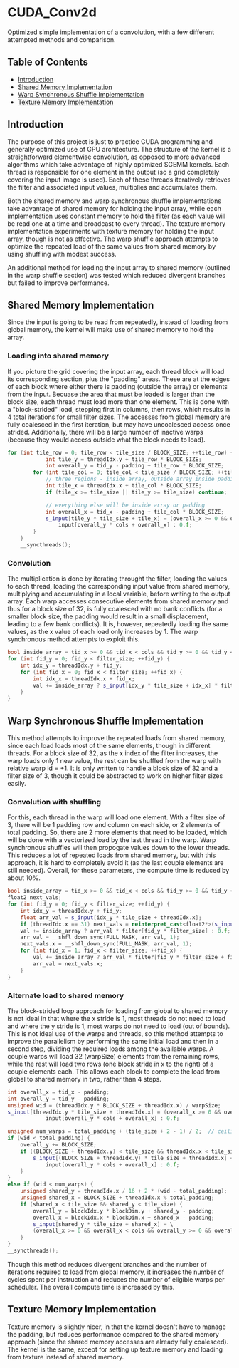 # CUDA_Conv2d
Optimized simple implementation of a convolution, with a few different attempted methods and comparison.

## Table of Contents
* [Introduction](#introduction)
* [Shared Memory Implementation](#shared-memory-implementation)
* [Warp Synchronous Shuffle Implementation](#warp-synchronous-shuffle-implementation)
* [Texture Memory Implementation](#texture-memory-implementation)

## Introduction
The purpose of this project is just to practice CUDA programming and generally optimized use of GPU architecture. The structure of the kernel is a straightforward elementwise convolution, as opposed to more advanced algorithms which take advantage of highly optimized SGEMM kernels. Each thread is responsible for one element in the output (so a grid completely covering the input image is used). Each of these threads iteratively retrieves the filter and associated input values, multiplies and accumulates them. 

Both the shared memory and warp synchronous shuffle implementations take advantage of shared memory for holding the input array, while each implementation uses constant memory to hold the filter (as each value will be read one at a time and broadcast to every thread). The texture memory implementation experiments with texture memory for holding the input array, though is not as effective. The warp shuffle approach attempts to optimize the repeated load of the same values from shared memory by using shuffling with modest success.

An additional method for loading the input array to shared memory (outlined in the warp shuffle section) was tested which reduced divergent branches but failed to improve performance.

## Shared Memory Implementation
Since the input is going to be read from repeatedly, instead of loading from global memory, the kernel will make use of shared memory to hold the array. 

### Loading into shared memory
If you picture the grid covering the input array, each thread block will load its corresponding section, plus the "padding" areas. These are at the edges of each block where either there is padding (outside the array) or elements from the input. Becuase the area that must be loaded is larger than the block size, each thread must load more than one element. This is done with a "block-strided" load, stepping first in columns, then rows, which results in 4 total iterations for small filter sizes. The accesses from global memory are fully coalesced in the first iteration, but may have uncoalesced access once strided. Additionally, there will be a large number of inactive warps (because they would access outside what the block needs to load).

```c++
for (int tile_row = 0; tile_row < tile_size / BLOCK_SIZE; ++tile_row) {
            int tile_y = threadIdx.y + tile_row * BLOCK_SIZE;
            int overall_y = tid_y - padding + tile_row * BLOCK_SIZE;
        for (int tile_col = 0; tile_col < tile_size / BLOCK_SIZE; ++tile_col) {
            // three regions - inside array, outside array inside padding, outside padding
            int tile_x = threadIdx.x + tile_col * BLOCK_SIZE;
            if (tile_x >= tile_size || tile_y >= tile_size) continue;  // outside padding/(array where thread should read from)

            // everything else will be inside array or padding
            int overall_x = tid_x - padding + tile_col * BLOCK_SIZE;
            s_input[tile_y * tile_size + tile_x] = (overall_x >= 0 && overall_x < cols && overall_y >= 0 && overall_y < rows) ? \
                input[overall_y * cols + overall_x] : 0.f;
        }
    }
    __syncthreads();
```
### Convolution
The multiplication is done by iterating throught the filter, loading the values to each thread, loading the corresponding input value from shared memory, multiplying and accumulating in a local variable, before writing to the output array. Each warp accesses consecutive elements from shared memory and thus for a block size of 32, is fully coalesced with no bank conflicts (for a smaller block size, the padding would result in a small displacement, leading to a few bank conflicts). It is, however, repeatedly loading the same values, as the x value of each load only increases by 1. The warp synchronous method attempts to exploit this.
```c++
bool inside_array = tid_x >= 0 && tid_x < cols && tid_y >= 0 && tid_y < rows;
for (int fid_y = 0; fid_y < filter_size; ++fid_y) {
    int idx_y = threadIdx.y + fid_y;
    for (int fid_x = 0; fid_x < filter_size; ++fid_x) {
        int idx_x = threadIdx.x + fid_x;
        val += inside_array ? s_input[idx_y * tile_size + idx_x] * filter[fid_y * filter_size + fid_x] : 0.f;
    }
}
```

## Warp Synchronous Shuffle Implementation
This method attempts to improve the repeated loads from shared memory, since each load loads most of the same elements, though in different threads. For a block size of 32, as the x index of the filter increases, the warp loads only 1 new value, the rest can be shuffled from the warp with relative warp id = +1. It is only written to handle a block size of 32 and a filter size of 3, though it could be abstracted to work on higher filter sizes easily.
### Convolution with shuffling
For this, each thread in the warp will load one element. With a filter size of 3, there will be 1 padding row and column on each side, or 2 elements of total padding. So, there are 2 more elements that need to be loaded, which will be done with a vectorized load by the last thread in the warp. Warp synchronous shuffles will then propogate values down to the lower threads. This reduces a lot of repeated loads from shared memory, but with this approach, it is hard to completely avoid it (as the last couple elements are still needed). Overall, for these parameters, the compute time is reduced by about 10%.
```c++
bool inside_array = tid_x >= 0 && tid_x < cols && tid_y >= 0 && tid_y < rows;
float2 next_vals;
for (int fid_y = 0; fid_y < filter_size; ++fid_y) {
    int idx_y = threadIdx.y + fid_y;
    float arr_val = s_input[idx_y * tile_size + threadIdx.x];
    if (threadIdx.x == 31) next_vals = reinterpret_cast<float2*>(s_input)[32];
    val += inside_array ? arr_val * filter[fid_y * filter_size] : 0.f;
    arr_val = __shfl_down_sync(FULL_MASK, arr_val, 1);
    next_vals.x = __shfl_down_sync(FULL_MASK, arr_val, 1);
    for (int fid_x = 1; fid_x < filter_size; ++fid_x) {
        val += inside_array ? arr_val * filter[fid_y * filter_size + fid_x] : 0.f;
        arr_val = next_vals.x;
    }
}
```
### Alternate load to shared memory
The block-strided loop approach for loading from global to shared memory is not ideal in that where the x stride is 1, most threads do not need to load and where the y stride is 1, most warps do not need to load (out of bounds). This is not ideal use of the warps and threads, so this method attempts to improve the parallelism by performing the same initial load and then in a second step, dividing the required loads among the available warps. A couple warps will load 32 (warpSize) elements from the remaining rows, while the rest will load two rows (one block stride in x to the right) of a couple elements each. This allows each block to complete the load from global to shared memory in two, rather than 4 steps.
```c++
int overall_x = tid_x - padding;
int overall_y = tid_y - padding;
unsigned wid = (threadIdx.y * BLOCK_SIZE + threadIdx.x) / warpSize;
s_input[threadIdx.y * tile_size + threadIdx.x] = (overall_x >= 0 && overall_x < cols && overall_y >= 0 && overall_y < rows) ? \
            input[overall_y * cols + overall_x] : 0.f;

unsigned num_warps = total_padding + (tile_size + 2 - 1) / 2;  // ceiling division
if (wid < total_padding) {
    overall_y += BLOCK_SIZE;
    if ((BLOCK_SIZE + threadIdx.y) < tile_size && threadIdx.x < tile_size) {
        s_input[(BLOCK_SIZE + threadIdx.y) * tile_size + threadIdx.x] = (overall_x >= 0 && overall_x < cols && overall_y >= 0 && overall_y < rows) ? \
            input[overall_y * cols + overall_x] : 0.f;
    }
}
else if (wid < num_warps) {
    unsigned shared_y = threadIdx.x / 16 + 2 * (wid - total_padding);
    unsigned shared_x = BLOCK_SIZE + threadIdx.x % total_padding;
    if (shared_x < tile_size && shared_y < tile_size) {
        overall_y = blockIdx.y * blockDim.y + shared_y - padding;
        overall_x = blockIdx.x * blockDim.x + shared_x - padding;
        s_input[shared_y * tile_size + shared_x] = \
        (overall_x >= 0 && overall_x < cols && overall_y >= 0 && overall_y < rows) ? input[overall_y * cols + overall_x] : 0.f;
    }
}
__syncthreads();
```
Though this method reduces divergent branches and the number of iterations required to load from global memory, it increases the number of cycles spent per instruction and reduces the number of eligible warps per scheduler. The overall compute time is increased by this. 

## Texture Memory Implementation
Texture memory is slightly nicer, in that the kernel doesn't have to manage the padding, but reduces performance compared to the shared memory approach (since the shared memory accesses are already fully coalesced). The kernel is the same, except for setting up texture memory and loading from texture instead of shared memory.
